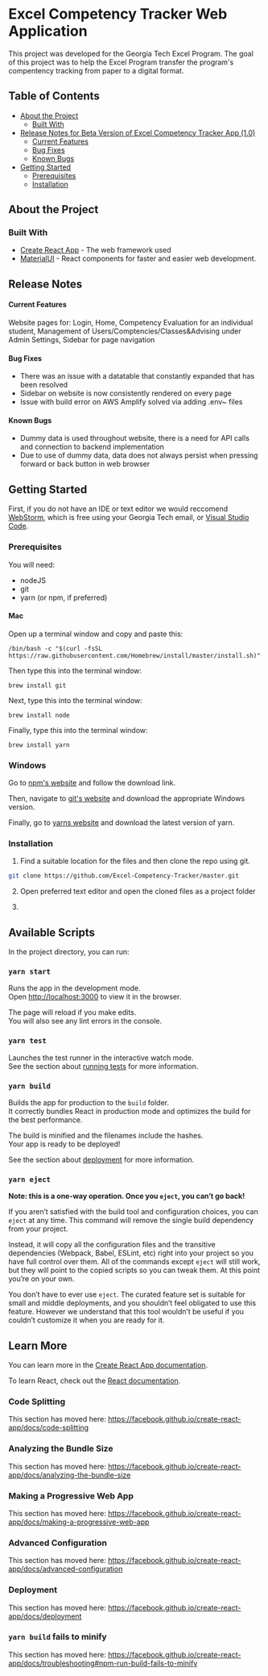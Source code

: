 # Excel Competency Tracker Web Application
This project was developed for the Georgia Tech Excel Program.
The goal of this project was to help the Excel Program transfer the program's compentency tracking from paper to a digital format.

## Table of Contents
* [About the Project](#about-the-project)
  * [Built With](#built-with)
* [Release Notes for Beta Version of Excel Competency Tracker App (1.0)](#release-notes)
  * [Current Features](#current-features)
  * [Bug Fixes](#bug-fixes)
  * [Known Bugs](#known-bugs)
* [Getting Started](#getting-started)
  * [Prerequisites](#prerequisites)
  * [Installation](#installation)

## About the Project
### Built With

* [Create React App](https://github.com/facebook/create-react-app) - The web framework used
* [MaterialUI](https://material-ui.com/) - React components for faster and easier web development.

## Release Notes
#### Current Features
  Website pages for: Login, Home, Competency Evaluation for an individual student, Management of Users/Comptencies/Classes&Advising under Admin Settings, Sidebar for page navigation

#### Bug Fixes
  * There was an issue with a datatable that constantly expanded that has been    resolved
  * Sidebar on website is now consistently rendered on every page
  * Issue with build error on AWS Amplify solved via adding .env~ files

#### Known Bugs
  * Dummy data is used throughout website, there is a need for API calls and connection to backend implementation
  * Due to use of dummy data, data does not always persist when pressing forward or back button in web browser

## Getting Started
First, if you do not have an IDE or text editor we would reccomend [WebStorm](https://www.jetbrains.com/webstorm/), which is free using your Georgia Tech email, or [Visual Studio Code](https://code.visualstudio.com/).

### Prerequisites
You will need:

* nodeJS
* git
* yarn (or npm, if preferred)

#### Mac

Open up a terminal window and copy and paste this:
```console
/bin/bash -c "$(curl -fsSL https://raw.githubusercontent.com/Homebrew/install/master/install.sh)"
```

Then type this into the terminal window:
```console
brew install git
```

Next, type this into the terminal window:
```console
brew install node
```

Finally, type this into the terminal window:
```console
brew install yarn
```

### Windows

Go to [npm's website](https://www.npmjs.com/get-npm) and follow the download link.

Then, navigate to [git's website](https://git-scm.com/download/win) and download the appropriate Windows version.

Finally, go to [yarns website](https://classic.yarnpkg.com/en/docs/install/#windows-stable) and download the latest version of yarn.

### Installation

1. Find a suitable location for the files and then clone the repo using git.
```sh
git clone https://github.com/Excel-Competency-Tracker/master.git
```

2. Open preferred text editor and open the cloned files as a project folder

3. 

## Available Scripts

In the project directory, you can run:

### `yarn start`

Runs the app in the development mode.<br />
Open [http://localhost:3000](http://localhost:3000) to view it in the browser.

The page will reload if you make edits.<br />
You will also see any lint errors in the console.

### `yarn test`

Launches the test runner in the interactive watch mode.<br />
See the section about [running tests](https://facebook.github.io/create-react-app/docs/running-tests) for more information.

### `yarn build`

Builds the app for production to the `build` folder.<br />
It correctly bundles React in production mode and optimizes the build for the best performance.

The build is minified and the filenames include the hashes.<br />
Your app is ready to be deployed!

See the section about [deployment](https://facebook.github.io/create-react-app/docs/deployment) for more information.

### `yarn eject`

**Note: this is a one-way operation. Once you `eject`, you can’t go back!**

If you aren’t satisfied with the build tool and configuration choices, you can `eject` at any time. This command will remove the single build dependency from your project.

Instead, it will copy all the configuration files and the transitive dependencies (Webpack, Babel, ESLint, etc) right into your project so you have full control over them. All of the commands except `eject` will still work, but they will point to the copied scripts so you can tweak them. At this point you’re on your own.

You don’t have to ever use `eject`. The curated feature set is suitable for small and middle deployments, and you shouldn’t feel obligated to use this feature. However we understand that this tool wouldn’t be useful if you couldn’t customize it when you are ready for it.

## Learn More

You can learn more in the [Create React App documentation](https://facebook.github.io/create-react-app/docs/getting-started).

To learn React, check out the [React documentation](https://reactjs.org/).

### Code Splitting

This section has moved here: https://facebook.github.io/create-react-app/docs/code-splitting

### Analyzing the Bundle Size

This section has moved here: https://facebook.github.io/create-react-app/docs/analyzing-the-bundle-size

### Making a Progressive Web App

This section has moved here: https://facebook.github.io/create-react-app/docs/making-a-progressive-web-app

### Advanced Configuration

This section has moved here: https://facebook.github.io/create-react-app/docs/advanced-configuration

### Deployment

This section has moved here: https://facebook.github.io/create-react-app/docs/deployment

### `yarn build` fails to minify

This section has moved here: https://facebook.github.io/create-react-app/docs/troubleshooting#npm-run-build-fails-to-minify
